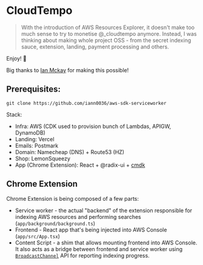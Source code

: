 # CloudTempo

> With the introduction of AWS Resources Explorer, it doesn't make too much sense to try to monetise @\_cloudtempo anymore.
> Instead, I was thinking about making whole project OSS - from the secret indexing sauce, extension, landing, payment processing and others.

Enjoy! 🎉

Big thanks to [Ian Mckay](https://twitter.com/iann0036) for making this possible!

## Prerequisites:

```
git clone https://github.com/iann0036/aws-sdk-serviceworker
```

Stack:

- Infra: AWS (CDK used to provision bunch of Lambdas, APIGW, DynamoDB)
- Landing: Vercel
- Emails: Postmark
- Domain: Namecheap (DNS) + Route53 (HZ)
- Shop: LemonSqueezy
- App (Chrome Extension): React + @radix-ui + [cmdk](https://cmdk.paco.me)

## Chrome Extension

Chrome Extension is being composed of a few parts:

- Service worker - the actual "backend" of the extension responsible for indexing AWS resources and performing searches (`app/background/background.ts`)
- Frontend - React app that's being injected into AWS Console (`app/src/App.tsx`)
- Content Script - a shim that allows mounting frontend into AWS Console. It also acts as a bridge between frontend and service worker using [`BroadcastChannel`](https://developer.mozilla.org/en-US/docs/Web/API/Broadcast_Channel_API) API for reporting indexing progress.
